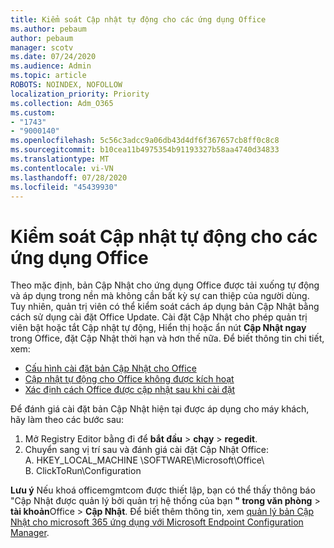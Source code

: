 ```yaml
---
title: Kiểm soát Cập nhật tự động cho các ứng dụng Office
ms.author: pebaum
author: pebaum
manager: scotv
ms.date: 07/24/2020
ms.audience: Admin
ms.topic: article
ROBOTS: NOINDEX, NOFOLLOW
localization_priority: Priority
ms.collection: Adm_O365
ms.custom:
- "1743"
- "9000140"
ms.openlocfilehash: 5c56c3adcc9a06db43d4df6f367657cb8ff0c8c8
ms.sourcegitcommit: b10cea11b4975354b91193327b58aa4740d34833
ms.translationtype: MT
ms.contentlocale: vi-VN
ms.lasthandoff: 07/28/2020
ms.locfileid: "45439930"
---
```

# <a name="control-automatic-updates-for-office-apps"></a>Kiểm soát Cập nhật tự động cho các ứng dụng Office

Theo mặc định, bản Cập Nhật cho ứng dụng Office được tải xuống tự động và áp dụng trong nền mà không cần bất kỳ sự can thiệp của người dùng. Tuy nhiên, quản trị viên có thể kiểm soát cách áp dụng bản Cập Nhật bằng cách sử dụng cài đặt Office Update. Cài đặt Cập Nhật cho phép quản trị viên bật hoặc tắt Cập nhật tự động, Hiển thị hoặc ẩn nút **Cập Nhật ngay** trong Office, đặt Cập Nhật thời hạn và hơn thế nữa. Để biết thông tin chi tiết, xem:

- [Cấu hình cài đặt bản Cập Nhật cho Office](https://docs.microsoft.com/deployoffice/configure-update-settings-for-office-365-proplus)  
- [Cập nhật tự động cho Office không được kích hoạt](https://support.microsoft.com/help/2753538/automatic-updating-for-office-2013-and-office-2016-click-to-run-is-not)  
- [Xác định cách Office được cập nhật sau khi cài đặt](https://docs.microsoft.com/deployoffice/configuration-options-for-the-office-2016-deployment-tool#updates-element)

Để đánh giá cài đặt bản Cập Nhật hiện tại được áp dụng cho máy khách, hãy làm theo các bước sau:

1. Mở Registry Editor bằng đi để **bắt đầu**  >  **chạy**  >  **regedit**.
2. Chuyển sang vị trí sau và đánh giá cài đặt Cập Nhật Office:  
    A. HKEY_LOCAL_MACHINE \SOFTWARE\Microsoft\Office\  
    B. ClickToRun\Configuration

**Lưu ý**  Nếu khoá officemgmtcom được thiết lập, bạn có thể thấy thông báo "Cập Nhật được quản lý bởi quản trị hệ thống của bạn **" trong văn phòng**  >  **tài khoản**Office  >  **Cập Nhật**. Để biết thêm thông tin, xem [quản lý bản Cập Nhật cho microsoft 365 ứng dụng với Microsoft Endpoint Configuration Manager](https://docs.microsoft.com/deployoffice/manage-updates-to-office-365-proplus-with-system-center-configuration-manager#method-1-use-office-deployment-tool-to-enable-office-365-clients-to-receive-updates-from-configuration-manager).  